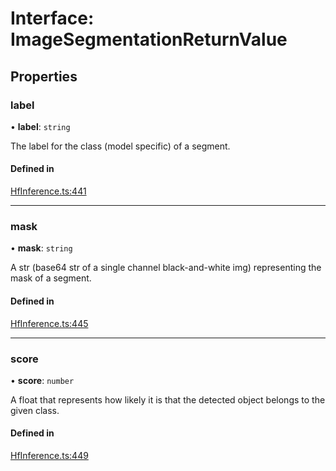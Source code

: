 
# Interface: ImageSegmentationReturnValue

## Properties

### label

• **label**: `string`

The label for the class (model specific) of a segment.

#### Defined in

[HfInference.ts:441](https://github.com/huggingface/huggingface.js/blob/main/packages/inference/src/HfInference.ts#L441)

___

### mask

• **mask**: `string`

A str (base64 str of a single channel black-and-white img) representing the mask of a segment.

#### Defined in

[HfInference.ts:445](https://github.com/huggingface/huggingface.js/blob/main/packages/inference/src/HfInference.ts#L445)

___

### score

• **score**: `number`

A float that represents how likely it is that the detected object belongs to the given class.

#### Defined in

[HfInference.ts:449](https://github.com/huggingface/huggingface.js/blob/main/packages/inference/src/HfInference.ts#L449)